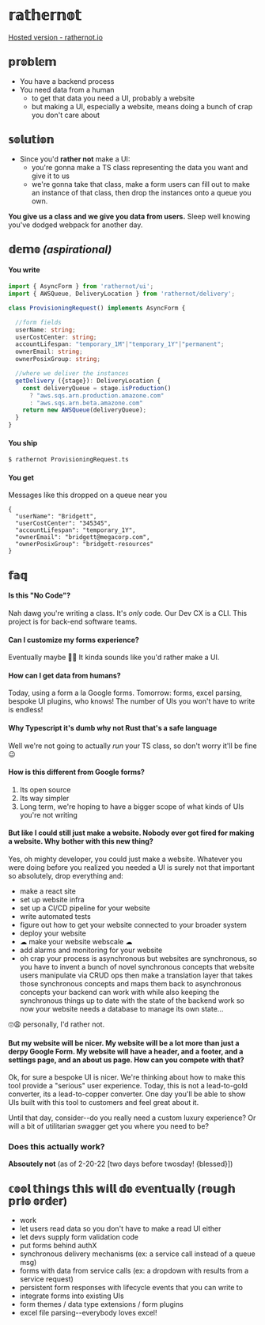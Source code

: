 # 𝕣𝕒𝕥𝕙𝕖𝕣𝕟𝕠𝕥
[Hosted version - rathernot.io](https://rathernot.io)
## 𝕡𝕣𝕠𝕓𝕝𝕖𝕞
- You have a backend process
- You need data from a human
  - to get that data you need a UI, probably a website
  - but making a UI, especially a website, means doing a bunch of crap you don't care about

## 𝕤𝕠𝕝𝕦𝕥𝕚𝕠𝕟
- Since you'd **rather not** make a UI:
  - you're gonna make a TS class representing the data you want and give it to us
  - we're gonna take that class, make a form users can fill out to make an instance of that class, then drop the instances onto a queue you own.

**You give us a class and we give you data from users.**  Sleep well knowing you've dodged webpack for another day.

## 𝕕𝕖𝕞𝕠 *(aspirational)*

#### You write
```typescript
import { AsyncForm } from 'rathernot/ui';
import { AWSQueue, DeliveryLocation } from 'rathernot/delivery';

class ProvisioningRequest() implements AsyncForm {

  //form fields
  userName: string;
  userCostCenter: string;
  accountLifespan: "temporary_1M"|"temporary_1Y"|"permanent";
  ownerEmail: string;
  ownerPosixGroup: string;

  //where we deliver the instances
  getDelivery ({stage}): DeliveryLocation {
    const deliveryQueue = stage.isProduction()
      ? "aws.sqs.arn.production.amazone.com"
      : "aws.sqs.arn.beta.amazone.com"
    return new AWSQueue(deliveryQueue);
  }
}
```

#### You ship
```sh
$ rathernot ProvisioningRequest.ts
```

#### You get
Messages like this dropped on a queue near you
```
{
  "userName": "Bridgett",
  "userCostCenter": "345345",
  "accountLifespan": "temporary_1Y",
  "ownerEmail": "bridgett@megacorp.com",
  "ownerPosixGroup": "bridgett-resources"
}
```

## 𝕗𝕒𝕢
#### Is this "No Code"?
Nah dawg you're writing a class.  It's *only* code.  Our Dev CX is a CLI.  This project is for back-end software teams.

#### Can I customize my forms experience?
Eventually maybe 🤷‍♀️
It kinda sounds like you'd rather make a UI.

#### How can I get data from humans?
Today, using a form a la Google forms.  Tomorrow: forms, excel parsing, bespoke UI plugins, who knows!  The number of UIs you won't have to write is endless!

#### Why Typescript it's dumb why not Rust that's a safe language
Well we're not going to actually *run* your TS class, so don't worry it'll be fine 😉

#### How is this different from Google forms?
1. Its open source
2. Its way simpler
3. Long term, we're hoping to have a bigger scope of what kinds of UIs you're not writing

#### But like I could still just make a website.  Nobody ever got fired for making a website.  Why bother with this new thing?
Yes, oh mighty developer, you could just make a website.  Whatever you were doing before you realized you needed a UI is surely not that important so absolutely, drop everything and:
- make a react site
- set up website infra
- set up a CI/CD pipeline for your website
- write automated tests
- figure out how to get your website connected to your broader system
- deploy your website
- ☁ make your website webscale ☁
- add alarms and monitoring for your website
- oh crap your process is asynchronous but websites are synchronous, so you have to invent a bunch of novel synchronous concepts that website users manipulate via CRUD ops then make a translation layer that takes those synchronous concepts and maps them back to asynchronous concepts your backend can work with while also keeping the synchronous things up to date with the state of the backend work so now your website needs a database to manage its own state...

🙄😩 personally, I'd rather not.

#### But my website will be nicer.  My website will be a lot more than just a derpy Google Form.  My website will have a header, and a footer, and a settings page, and an about us page.  How can you compete with that?
Ok, for sure a bespoke UI is nicer.  We're thinking about how to make this tool provide a "serious" user experience. Today, this is not a lead-to-gold converter, its a lead-to-copper converter. One day you'll be able to show UIs built with this tool to customers and feel great about it.

Until that day, consider--do you really need a custom luxury experience?  Or will a bit of utilitarian swagger get you where you need to be?

### Does this actually work?
**Absoutely not** (as of 2-20-22 [two days before twosday! {blessed}])



## 𝕔𝕠𝕠𝕝 𝕥𝕙𝕚𝕟𝕘𝕤 𝕥𝕙𝕚𝕤 𝕨𝕚𝕝𝕝 𝕕𝕠 𝕖𝕧𝕖𝕟𝕥𝕦𝕒𝕝𝕝𝕪 (𝕣𝕠𝕦𝕘𝕙 𝕡𝕣𝕚𝕠 𝕠𝕣𝕕𝕖𝕣)
- work
- let users read data so you don't have to make a read UI either
- let devs supply form validation code
- put forms behind authX
- synchronous delivery mechanisms (ex: a service call instead of a queue msg)
- forms with data from service calls (ex: a dropdown with results from a service request)
- persistent form responses with lifecycle events that you can write to
- integrate forms into existing UIs
- form themes / data type extensions / form plugins
- excel file parsing--everybody loves excel!
